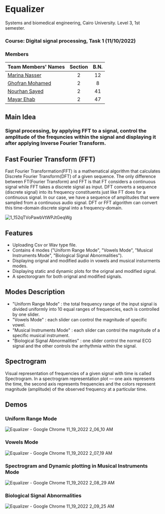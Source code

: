 # Equalizer

Systems and biomedical engineering, Cairo University.
Level 3, 1st semester.
### Course: Digital signal processing, Task 1 (11/10/2022)

### Members
| Team Members' Names                                  | Section| B.N. |
|------------------------------------------------------|:------:|:----:|
| [Marina Nasser](https://github.com/MarinaNasser)     |    2   |  12  |
| [Ghofran Mohamed](https://github.com/GuFranMohammed) |    2   |  8   |
| [Nourhan Sayed](https://github.com/nourhansayed102)  |    2   |  41  |
| [Mayar Ehab](https://github.com/mayarehab)           |    2   |  47  |

## Main Idea
### Signal processing, by applying FFT to a signal, control the amplitude of the frequncies within the signal and displaying it after applying Inverse Fourier Transform. 


## Fast Fourier Transform (FFT)
Fast Fourier Transformation(FFT) is a mathematical algorithm that calculates Discrete Fourier Transform(DFT) of a given sequence. The only difference between FT(Fourier Transform) and FFT is that FT considers a continuous signal while FFT takes a discrete signal as input. DFT converts a sequence (discrete signal) into its frequency constituents just like FT does for a continuous signal. In our case, we have a sequence of amplitudes that were sampled from a continuous audio signal. DFT or FFT algorithm can convert this time-domain discrete signal into a frequency-domain.
   
   
![1_152qTVoPawbVtWPJtGeqWg](https://user-images.githubusercontent.com/81776523/200606602-359c841c-05eb-493a-b3b6-52e5ca1ab1f5.png)

## Features
* Uploading Csv or Wav type file.
* Contains 4 modes ("Uniform Range Mode", "Vowels Mode", "Musical Instruments Mode", "Biological Signal Abnormalities").
* Displaying orignal and modified audio in vowels and musical insturments modes.
* Displaying static and dynamic plots for the orignal and modified signal.
* A spectorogram for both orignal and modified signals.

## Modes Description 
* "Uniform Range Mode" : the total frequency range of the input signal is divided uniformly into 10 equal ranges of frequencies, each is controlled by one slider.
* "Vowels Mode" : each slider can control the magnitude of specific vowel.
* "Musical Instruments Mode" : each slider can control the magnitude of a specific musical instrument.
* "Biological Signal Abnormalities" : one slider control the normal ECG signal and the other controls the arrhythmia within the signal.

## Spectrogram
Visual representation of frequencies of a given signal with time is called Spectrogram. In a spectrogram representation plot — one axis represents the time, the second axis represents frequencies and the colors represent magnitude (amplitude) of the observed frequency at a particular time.

## Demos 
### Uniform Range Mode
![Equalizer - Google Chrome 11_19_2022 2_06_10 AM](https://user-images.githubusercontent.com/93389441/202823549-658d912a-8a31-4ab1-ace7-9fada328f1fc.png)
 
### Vowels Mode
![Equalizer - Google Chrome 11_19_2022 2_07_19 AM](https://user-images.githubusercontent.com/93389441/202823556-a261a0d2-48e3-4dd3-a27a-434720991a2b.png)

### Spectrogram and Dynamic plotting in Musical Instruments Mode
![Equalizer - Google Chrome 11_19_2022 2_08_29 AM](https://user-images.githubusercontent.com/93389441/202823560-1db0715a-6113-44ed-ae5d-960be2ecf7c0.png)

### Biological Signal Abnormalities 
![Equalizer - Google Chrome 11_19_2022 2_09_25 AM](https://user-images.githubusercontent.com/93389441/202823567-443d96c4-a5dd-40cb-84ab-fa54831b8f74.png)

